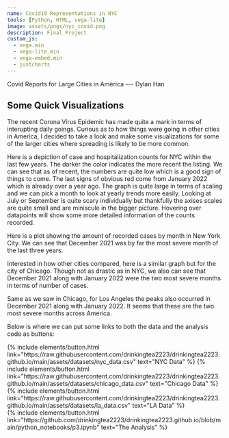 ```yaml
---
name: Covid19 Representations in NYC
tools: [Python, HTML, vega-lite]
image: assets/pngs/nyc_covid.png
description: Final Project
custom_js:
  - vega.min
  - vega-lite.min
  - vega-embed.min
  - justcharts
---
```


Covid Reports for Large Cities in America --- Dylan Han

## Some Quick Visualizations

The recent Corona Virus Epidemic has made quite a mark in terms of interupting daily goings. Curious as to how things were going in other cities in America, I decided to take a look and make some visualizations for some of the larger cities where spreading is likely to be more common. 


<vegachart schema-url="{{ site.baseurl }}/assets/json/p2_chart3.json" style="width: 100%"></vegachart>

Here is a depiction of case and hospitalization counts for NYC within the last few years. The darker the color indicates the more recent the listing. We can see that as of recent, the numbers are quite low which is a good sign of things to come. The last signs of obvious red come from January 2022 which is already over a year ago. The graph is quite large in terms of scaling and we can pick a month to look at yearly trends more easily. Looking at July or September is quite scary individually but thankfully the axises scales are quite small and are miniscule in the bigger picture. Hovering over datapoints will show some more detailed information of the counts recorded.


Here is a plot showing the amount of recorded cases by month in New York City. We can see that December 2021 was by far the most severe month of the last three years. 

<vegachart schema-url="{{ site.baseurl }}/assets/json/p2_chart2.json" style="width: 100%"></vegachart>



Interested in how other cities compared, here is a similar graph but for the city of Chicago. Though not as drastic as in NYC, we also can see that December 2021 along with January 2022 were the two most severe months in terms of number of cases. 

<vegachart schema-url="{{ site.baseurl }}/assets/json/p2_chart5.json" style="width: 100%"></vegachart>

Same as we saw in Chicago, for Los Angeles the peaks also occurred in December 2021 along with January 2022. It seems that these are the two most severe months across America. 

<vegachart schema-url="{{ site.baseurl }}/assets/json/p2_chart6.json" style="width: 100%"></vegachart>



Below is where we can put some links to both the data and the analysis code as buttons:


<!-- these are written in a combo of html and liquid --> 

<div class="left">
{% include elements/button.html link="https://raw.githubusercontent.com/drinkingtea2223/drinkingtea2223.github.io/main/assets/datasets/nyc_data.csv" text="NYC Data" %}
{% include elements/button.html link="https://raw.githubusercontent.com/drinkingtea2223/drinkingtea2223.github.io/main/assets/datasets/chicago_data.csv" text="Chicago Data" %}
{% include elements/button.html link="https://raw.githubusercontent.com/drinkingtea2223/drinkingtea2223.github.io/main/assets/datasets/la_data.csv" text="LA Data" %}
</div>

<div class="right">
{% include elements/button.html link="https://github.com/drinkingtea2223/drinkingtea2223.github.io/blob/main/python_notebooks/p3.ipynb" text="The Analysis" %}
</div>

